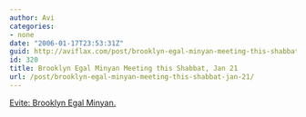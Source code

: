 ```yaml
---
author: Avi
categories:
- none
date: "2006-01-17T23:53:31Z"
guid: http://aviflax.com/post/brooklyn-egal-minyan-meeting-this-shabbat-jan-21/
id: 320
title: Brooklyn Egal Minyan Meeting this Shabbat, Jan 21
url: /post/brooklyn-egal-minyan-meeting-this-shabbat-jan-21/
---
```

[Evite: Brooklyn Egal Minyan.](http://www.evite.com/pages/invite/viewInvite.jsp?event=LAJNMXUGHCCEVGAUFBTR)